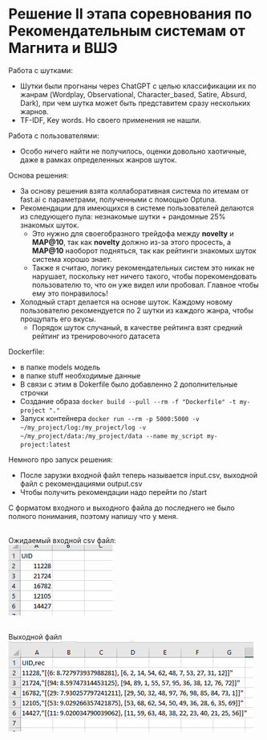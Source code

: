 # Решение II этапа соревнования по Рекомендательным системам от Магнита и ВШЭ
Работа с шутками:
- Шутки были прогнаны через ChatGPT с целью классификации их по жанрам (Wordplay, Observational, Character_based, Satire, Absurd, Dark), при чем шутка может быть представитем сразу нескольких жарнов.
- TF-IDF, Key words. Но своего применения не нашли. 

Работа с пользователями:
- Особо ничего найти не получилось, оценки довольно хаотичные, даже в рамках определенных жанров шуток.

Основа решения:
- За основу решения взята коллаборативная система по итемам от fast.ai с параметрами, полученными с помощью Optuna.
- Рекомендации для имеющихся в системе пользователей делаются из следующего пула: незнакомые шутки + рандомные 25% знакомых шуток. 
  - Это нужно для своегобразного трейдофа между **novelty** и **MAP@10**, так как **novelty** должно из-за этого просесть, а **MAP@10** наоборот подняться, так как рейтинги знакомых шуток система хорошо знает.
  - Также я считаю, логику рекомендательных систем это никак не нарушает, поскольку нет ничего такого, чтобы порекомендовать пользователю то, что он уже видел или пробовал. Главное чтобы ему это понравилось!
- Холодный старт делается на основе шуток. Каждому новому пользователю рекомендуется по 2 шутки из каждого жанра, чтобы прощупать его вкусы.
  - Порядок шуток случаный, в качестве рейтинга взят средний рейтинг из тренировочного датасета  

Dockerfile:
- в папке models модель
- в папке stuff необходимые данные
- В связи с этим в Dokerfile было добавленно 2 дополнительные строчки
- Создание образа `docker build --pull --rm -f "Dockerfile" -t my-project "."` 
- Запуск контейнера `docker run --rm -p 5000:5000 -v ~/my_project/log:/my_project/log -v ~/my_project/data:/my_project/data --name my_script my-project:latest`

Немного про запуск решения:
- После зарузки входной файл теперь называется input.csv, выходной файл с рекомендациями output.csv
- Чтобы получить рекомендации надо перейти по /start

С форматом входного и выходного файла до последнего не было полного понимания, поэтому напишу что у меня.

<br/>Ожидаемый входной csv файл:
<br/>![minipic](https://github.com/Andrezyy/Magnit-HSE-recsys/blob/main/pictures/input.png)

<br/>Выходной файл
<br/>![minipic](https://github.com/Andrezyy/Magnit-HSE-recsys/blob/main/pictures/output1.png)


